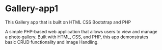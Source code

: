 # Gallery-app1
This Gallery app that is built on HTML CSS Bootstrap and PHP

A simple PHP-based web application that allows users to view and manage a photo gallery. Built with HTML, CSS, and PHP, this app demonstrates basic CRUD functionality and image
Handling.
